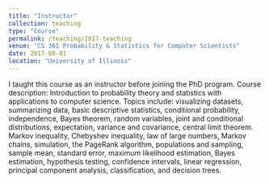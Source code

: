 ```yaml
---
title: "Instructor"
collection: teaching
type: "Course"
permalink: /teaching/2017-teaching
venue: "CS 361 Probability & Statistics for Computer Scientists"
date: 2017-08-01
location: "University of Illinois"
---
```


I taught this course as an instructor before joining the PhD program. Course description:
Introduction to probability theory and statistics with applications to computer science. Topics include: visualizing datasets, summarizing data, basic descriptive statistics, conditional probability, independence, Bayes theorem, random variables, joint and conditional distributions, expectation, variance and covariance, central limit theorem. Markov inequality, Chebyshev inequality, law of large numbers, Markov chains, simulation, the PageRank algorithm, populations and sampling, sample mean, standard error, maximum likelihood estimation, Bayes estimation, hypothesis testing, confidence intervals, linear regression, principal component analysis, classification, and decision trees.

